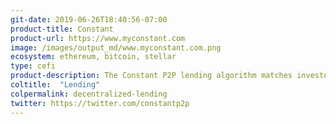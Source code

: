 ```yaml
---
git-date: 2019-06-26T18:40:56-07:00
product-title: Constant
product-url: https://www.myconstant.com
image: /images/output_md/www.myconstant.com.png
ecosystem: ethereum, bitcoin, stellar
type: cefi
product-description: The Constant P2P lending algorithm matches investors with borrowers glad to pay their rates.
coltitle:  "Lending"
colpermalink: decentralized-lending
twitter: https://twitter.com/constantp2p
---
```

